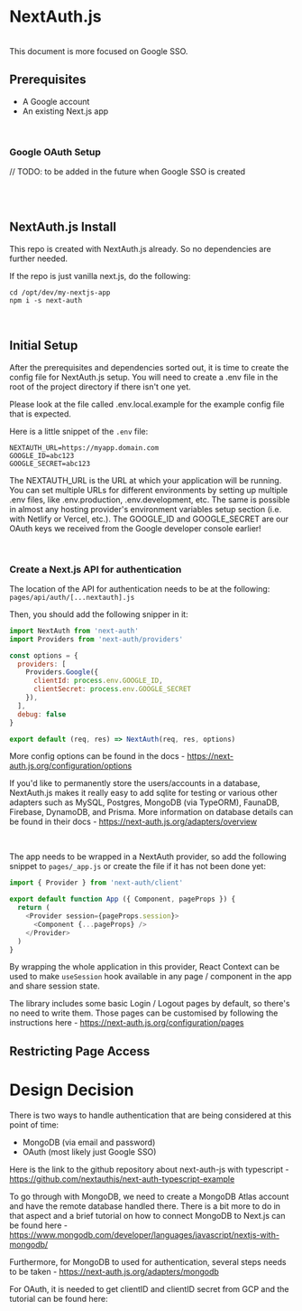 # NextAuth.js
<br>
This document is more focused on Google SSO.

## Prerequisites

- A Google account
- An existing Next.js app
<br>


###  Google OAuth Setup

// TODO: to be added in the future when Google SSO is created 

<br>
<br>



## NextAuth.js Install 

This repo is created with NextAuth.js already. So no dependencies are further needed.

If the repo is just vanilla next.js, do the following:

```shell
cd /opt/dev/my-nextjs-app
npm i -s next-auth
```
<br>

## Initial Setup 

After the prerequisites and dependencies sorted out, it is time to create the config file for NextAuth.js setup. You will need to create a .env file in the root of the project directory if there isn't one yet.

Please look at the file called .env.local.example for the example config file that is expected.

Here is a little snippet of the `.env` file:

```
NEXTAUTH_URL=https://myapp.domain.com
GOOGLE_ID=abc123
GOOGLE_SECRET=abc123
```

The NEXTAUTH_URL is the URL at which your application will be running. You can set multiple URLs for different environments by setting up multiple .env files, like .env.production, .env.development, etc. The same is possible in almost any hosting provider's environment variables setup section (i.e. with Netlify or Vercel, etc.). The GOOGLE_ID and GOOGLE_SECRET are our OAuth keys we received from the Google developer console earlier!

<br>

### Create a Next.js API for authentication 

The location of the API for authentication needs to be at the following: `pages/api/auth/[...nextauth].js`

Then, you should add the following snipper in it:

```js
import NextAuth from 'next-auth'
import Providers from 'next-auth/providers'

const options = {
  providers: [
    Providers.Google({
      clientId: process.env.GOOGLE_ID,
      clientSecret: process.env.GOOGLE_SECRET
    }),
  ],
  debug: false
}

export default (req, res) => NextAuth(req, res, options)
```


More config options can be found in the docs - https://next-auth.js.org/configuration/options

If you'd like to permanently store the users/accounts in a database, NextAuth.js makes it really easy to add sqlite for testing or various other adapters such as MySQL, Postgres, MongoDB (via TypeORM), FaunaDB, Firebase, DynamoDB, and Prisma. More information on database details can be found in their docs - https://next-auth.js.org/adapters/overview


<br>

The app needs to be wrapped in a NextAuth provider, so add the following snippet to `pages/_app.js` or create the file if it has not been done yet:

```javascript
import { Provider } from 'next-auth/client'

export default function App ({ Component, pageProps }) {
  return (
    <Provider session={pageProps.session}>
      <Component {...pageProps} />
    </Provider>
  )
}
```

By wrapping the whole application in this provider, React Context can be used to make `useSession` hook available in any page / component in the app and share session state.


The library includes some basic Login / Logout pages by default, so there's no need to write them. Those pages can be customised by following the instructions here - https://next-auth.js.org/configuration/pages


## Restricting Page Access 



# Design Decision

There is two ways to handle authentication that are being considered at this point of time:

- MongoDB (via email and password)
- OAuth (most likely just Google SSO)

Here is the link to the github repository about next-auth-js with typescript - https://github.com/nextauthjs/next-auth-typescript-example

To go through with MongoDB, we need to create a MongoDB Atlas account and have the remote database handled there. There is a bit more to do in that aspect and a brief tutorial on how to connect MongoDB to Next.js can be found here - https://www.mongodb.com/developer/languages/javascript/nextjs-with-mongodb/

Furthermore, for MongoDB to used for authentication, several steps needs to be taken - https://next-auth.js.org/adapters/mongodb

For OAuth, it is needed to get clientID and clientID secret from GCP and the tutorial can be found here: 